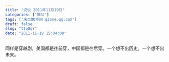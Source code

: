 ```yaml
---
title: "说说 2011年11月19日"
categories: ["嘀咕"]
tags: ["来自QQ空间 qzone.qq.com"]
draft: false
slug: "ttoOqY"
date: "2011-11-19 15:04:08"
---
```


同样是穿越剧，美国都是往前穿，中国都是往后穿。一个想不出历史，一个想不出未来。
